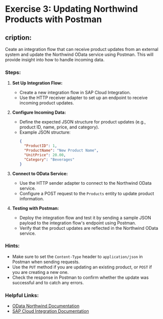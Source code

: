# Exercise 3: Updating Northwind Products with Postman

## cription:
Ceate an integration flow that can receive product updates from an external system and update the Northwind OData service using Postman. This will provide insight into how to handle incoming data.

### Steps:
1. **Set Up Integration Flow:**
    - Create a new integration flow in SAP Cloud Integration.
    - Use the HTTP receiver adapter to set up an endpoint to receive incoming product updates.

2. **Configure Incoming Data:**
    - Define the expected JSON structure for product updates (e.g., product ID, name, price, and category).
    - Example JSON structure:
      ```json
      {
        "ProductID": 1,
        "ProductName": "New Product Name",
        "UnitPrice": 20.00,
        "Category": "Beverages"
      }
      ```

3. **Connect to OData Service:**
    - Use the HTTP sender adapter to connect to the Northwind OData service.
    - Configure a POST request to the `Products` entity to update product information.

4. **Testing with Postman:**
    - Deploy the integration flow and test it by sending a sample JSON payload to the integration flow's endpoint using Postman.
    - Verify that the product updates are reflected in the Northwind OData service.

### Hints:
- Make sure to set the `Content-Type` header to `application/json` in Postman when sending requests.
- Use the `PUT` method if you are updating an existing product, or `POST` if you are creating a new one.
- Check the response in Postman to confirm whether the update was successful and to catch any errors.

### Helpful Links:
-  [OData Northwind Documentation](https://services.odata.org/V4/Northwind/Northwind.svc/)
- [SAP Cloud Integration Documentation](https://help.sap.com/viewer/product/SAP_CLOUD_PLATFORM_INTEGRATION/)

